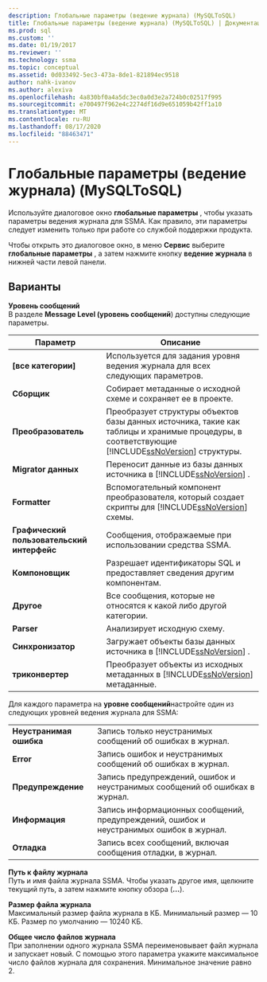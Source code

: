 ```yaml
---
description: Глобальные параметры (ведение журнала) (MySQLToSQL)
title: Глобальные параметры (ведение журнала) (MySQLToSQL) | Документация Майкрософт
ms.prod: sql
ms.custom: ''
ms.date: 01/19/2017
ms.reviewer: ''
ms.technology: ssma
ms.topic: conceptual
ms.assetid: 0d033492-5ec3-473a-8de1-821894ec9518
author: nahk-ivanov
ms.author: alexiva
ms.openlocfilehash: 4a830bf0a4a5dc3ec0a0d3e2a724b0c02517f995
ms.sourcegitcommit: e700497f962e4c2274df16d9e651059b42ff1a10
ms.translationtype: MT
ms.contentlocale: ru-RU
ms.lasthandoff: 08/17/2020
ms.locfileid: "88463471"
---
```

# <a name="global-settings-logging--mysqltosql"></a>Глобальные параметры (ведение журнала) (MySQLToSQL)
Используйте диалоговое окно **глобальные параметры** , чтобы указать параметры ведения журнала для SSMA. Как правило, эти параметры следует изменить только при работе со службой поддержки продукта.  
  
Чтобы открыть это диалоговое окно, в меню **Сервис** выберите **глобальные параметры** , а затем нажмите кнопку **ведение журнала** в нижней части левой панели.  
  
## <a name="options"></a>Варианты  
**Уровень сообщений**  
В разделе **Message Level (уровень сообщений**) доступны следующие параметры.  
  
|Параметр|Описание|  
|----------|---------------|  
|**[все категории]**|Используется для задания уровня ведения журнала для всех следующих параметров.|  
|**Сборщик**|Собирает метаданные о исходной схеме и сохраняет ее в проекте.|  
|**Преобразователь**|Преобразует структуры объектов базы данных источника, такие как таблицы и хранимые процедуры, в соответствующие [!INCLUDE[ssNoVersion](../../includes/ssnoversion-md.md)] структуры.|  
|**Migrator данных**|Переносит данные из базы данных источника в [!INCLUDE[ssNoVersion](../../includes/ssnoversion-md.md)] .|  
|**Formatter**|Вспомогательный компонент преобразователя, который создает скрипты для [!INCLUDE[ssNoVersion](../../includes/ssnoversion-md.md)] схемы.|  
|**Графический пользовательский интерфейс**|Сообщения, отображаемые при использовании средства SSMA.|  
|**Компоновщик**|Разрешает идентификаторы SQL и предоставляет сведения другим компонентам.|  
|**Другое**|Все сообщения, которые не относятся к какой либо другой категории.|  
|**Parser**|Анализирует исходную схему.|  
|**Синхронизатор**|Загружает объекты базы данных источника в [!INCLUDE[ssNoVersion](../../includes/ssnoversion-md.md)] .|  
|**триконвертер**|Преобразует объекты из исходных метаданных в [!INCLUDE[ssNoVersion](../../includes/ssnoversion-md.md)] метаданные.|  
  
Для каждого параметра на **уровне сообщений**настройте один из следующих уровней ведения журнала для SSMA:  
  
|||  
|-|-|  
|**Неустранимая ошибка**|Запись только неустранимых сообщений об ошибках в журнал.|  
|**Error**|Запись ошибок и неустранимых сообщений об ошибках в журнал.|  
|**Предупреждение**|Запись предупреждений, ошибок и неустранимых сообщений об ошибках в журнал.|  
|**Информация**|Запись информационных сообщений, предупреждений, ошибок и неустранимых ошибок в журнал.|  
|**Отладка**|Запись всех сообщений, включая сообщения отладки, в журнал.|  
  
**Путь к файлу журнала**  
Путь и имя файла журнала SSMA. Чтобы указать другое имя, щелкните текущий путь, а затем нажмите кнопку обзора (**...**).  
  
**Размер файла журнала**  
Максимальный размер файла журнала в КБ. Минимальный размер — 10 КБ. Размер по умолчанию — 10240 КБ.  
  
**Общее число файлов журнала**  
При заполнении одного журнала SSMA переименовывает файл журнала и запускает новый. С помощью этого параметра укажите максимальное число файлов журнала для сохранения. Минимальное значение равно 2.  
  
